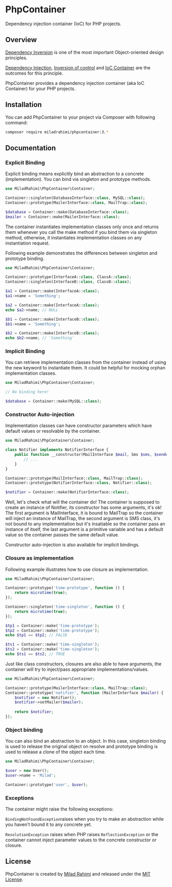# PhpContainer
Dependency injection container (IoC) for PHP projects.

## Overview
[Dependency Inversion](https://en.wikipedia.org/wiki/Dependency_inversion_principle) is one of the most important Object-oriented design principles.

[Dependency Injection](https://en.wikipedia.org/wiki/Dependency_injection), [Inversion of control](https://en.wikipedia.org/wiki/Inversion_of_control) and [IoC Container](http://www.codeproject.com/Articles/542752/Dependency-Inversion-Principle-IoC-Container-Depen) are the outcomes for this principle.

PhpContainer provides a dependency injection container (aka IoC Container) for your PHP projects.

## Installation

You can add PhpContainer to your project via Composer with following command:

```bash
composer require miladrahimi/phpcontainer:3.*
```

## Documentation

### Explicit Binding

Explicit binding means explicitly bind an abstraction to a concrete (implementation).
You can bind via singleton and prototype methods.

```php
use MiladRahimi\PhpContainer\Container;

Container::singleton(DatabaseInterface::class, MySQL::class);
Container::prototype(MailerInterface::class, MailTrap::class);

$database = Container::make(DatabaseInterface::class);
$mailer = Container::make(MailerInterface::class);
```

The container instantiates implementation classes only once and returns them whenever you call the make method if you bind them via singleton method, otherwise, it instantiates implementation classes on any instantiation request.

Following example demonstrates the differences between singleton and prototype binding.

```php
use MiladRahimi\PhpContainer\Container;

Container::prototype(InterfaceA::class, ClassA::class);
Container::singleton(InterfaceB::class, ClassB::class);

$a1 = Container::make(InterfaceA::class);
$a1->name = 'Something';

$a2 = Container::make(InterfaceA::class);
echo $a2->name; // NULL

$b1 = Container::make(InterfaceB::class);
$b1->name = 'Something';

$b2 = Container::make(InterfaceB::class);
echo $b2->name; // 'Something'

```

### Implicit Binding

You can retrieve implementation classes from the container instead of using the new keyword to instantiate them. It could be helpful for mocking orphan implementation classes.

```php
use MiladRahimi\PhpContainer\Container;

// No binding here!

$database = Container::make(MySQL::class);
```

### Constructor Auto-injection

Implementation classes can have constructor parameters which have default values or resolvable by the container.

```php
use MiladRahimi\PhpContainer\Container;

class Notifier implements NotifierInterface {
    public function __constructor(MailInterface $mail, Sms $sms, $sender = 'Awesome') {
        // ...
    }
}

Container::prototype(MailInterface::class, MailTrap::class);
Container::prototype(NotifierInterface::class, Notifier::class);

$notifier = Container::make(NotifierInterface::class);
```

Well, let's check what will the container do! The container is supposed to create an instance of Notifier, its constructor has some arguments, it's ok! The first argument is MailInterface, it is bound to MailTrap so the container will inject an instance of MailTrap, the second argument is SMS class, it's not bound to any implementation but it's insatiable so the container pass an instance of itself, the last argument is a primitive variable and has a default value so the container passes the same default value.

Constructor auto-injection is also available for implicit bindings.

### Closure as implementation

Following example illustrates how to use closure as implementation.

```php
use MiladRahimi\PhpContainer\Container;

Container::prototype('time-prototype', function () {
    return microtime(true);
});

Container::singleton('time-singleton', function () {
    return microtime(true);
});

$tp1 = Container::make('time-prototype');
$tp2 = Container::make('time-prototype');
echo $tp1 == $tp2; // FALSE

$ts1 = Container::make('time-singleton');
$ts2 = Container::make('time-singleton');
echo $ts1 == $ts2; // TRUE
```

Just like class constructors, closures are also able to have arguments, the container will try to inject/pass appropriate implementations/values.

```php
use MiladRahimi\PhpContainer\Container;

Container::prototype(MailerInterface::class, MailTrap::class);
Container::prototype('notifier', function (MailerInterface $mailer) {
    $notifier = new Notifier();
    $notifier->setMailer($mailer);
    
    return $notifier;
});
```

### Object binding

You can also bind an abstraction to an object. In this case, singleton binding is used to release the original object on resolve and prototype binding is used to release a clone of the object each time.

```php
use MiladRahimi\PhpContainer\Container;

$user = new User();
$user->name = 'Milad';

Container::prototype('user', $user);
```

### Exceptions

The container might raise the following exceptions:

`BindingNotFoundException`raises when you try to make an abstraction while you haven't bound it to any concrete yet.

`ResolutionException` raises when PHP raises `ReflectionException` or the container cannot inject parameter values to the concrete constructor or closure.

## License

PhpContainer is created by [Milad Rahimi](http://miladrahimi.com) and released under the [MIT License](http://opensource.org/licenses/mit-license.php).
